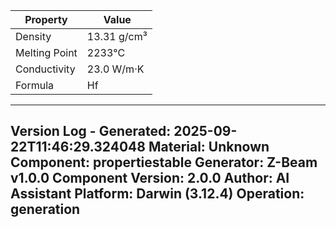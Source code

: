 | Property | Value |
|----------|-------|
| Density | 13.31 g/cm³ |
| Melting Point | 2233°C |
| Conductivity | 23.0 W/m·K |
| Formula | Hf |


---
Version Log - Generated: 2025-09-22T11:46:29.324048
Material: Unknown
Component: propertiestable
Generator: Z-Beam v1.0.0
Component Version: 2.0.0
Author: AI Assistant
Platform: Darwin (3.12.4)
Operation: generation
---